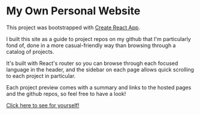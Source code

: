 # My Own Personal Website

This project was bootstrapped with [Create React App](https://github.com/facebook/create-react-app).

I built this site as a guide to project repos on my github that I'm particularly fond of, done in a more casual-friendly way than browsing through a catalog of projects.

It's built with React's router so you can browse through each focused language in the header, and the sidebar on each page allows quick scrolling to each project in particular. 

Each project preview comes with a summary and links to the hosted pages and the github repos, so feel free to have a look!

[Click here to see for yourself!](https://isaackelly0.github.io/job-app)
